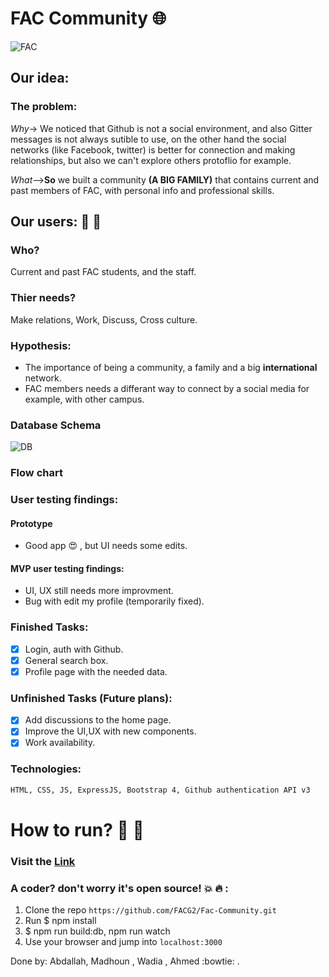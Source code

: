 # FAC Community :globe_with_meridians:

![FAC](https://media.licdn.com/media/p/8/005/0a3/300/0f370ec.png)
## Our idea:
### The problem:
*Why*-> We noticed that Github is not a social environment, and also Gitter messages is not always sutible to use, on the other hand the social networks (like Facebook, twitter) is better for connection and making relationships, but also we can't explore others protoflio for example.

*What*-->**So** we built a community **(A BIG FAMILY)** that contains current and past members of FAC, with personal info and professional skills.

## Our users: :two_men_holding_hands: :two_women_holding_hands:
### Who?
Current and past FAC students, and the staff.
### Thier needs?
Make relations, Work, Discuss, Cross culture.
### Hypothesis:
* The importance of being a community, a family and a big **international** network.
*  FAC members needs a differant way to connect by a social media for example, with other campus.

### Database Schema
![DB](https://files.gitter.im/foundersandcoders/The-Knights-Team/6A46/Screenshot-from-2017-09-28-08-53-06.png)

### Flow chart 

### User testing findings:

#### Prototype 
* Good app :heart_eyes: , but UI needs some edits.

#### MVP user testing findings:
* UI, UX still needs more improvment.
* Bug with edit my profile (temporarily fixed).

### Finished Tasks: 
-[x] Login, auth with Github.
-[x] General search box.
-[x] Profile page with the needed data.

### Unfinished Tasks (Future plans):
-[x] Add discussions to the home page.
-[x] Improve the UI,UX with new components.
-[x] Work availability.

### Technologies:
``` HTML
HTML, CSS, JS, ExpressJS, Bootstrap 4, Github authentication API v3
```

 # How to run? :key: :runner:
 ### Visit the [Link](https://facommunity.herokuapp.com/)
 
 ### A coder? don't worry it's open source!  :boom: :fire: :
 1) Clone the repo `https://github.com/FACG2/Fac-Community.git`
 2) Run $ npm install
 3) $ npm run build:db, npm run watch
 4) Use your browser and jump into `localhost:3000`
 


Done by: Abdallah, Madhoun , Wadia , Ahmed :bowtie: .

